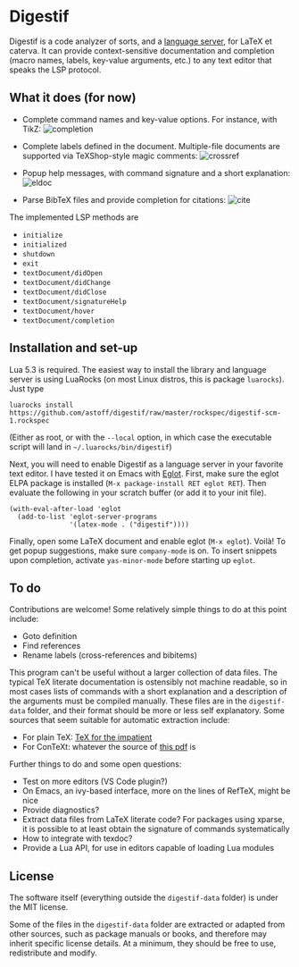 Digestif
========

Digestif is a code analyzer of sorts, and a [language server][lsp],
for LaTeX et caterva.  It can provide context-sensitive documentation
and completion (macro names, labels, key-value arguments, etc.) to any
text editor that speaks the LSP protocol.

What it does (for now)
----------------------

* Complete command names and key-value options.  For instance, with
  TikZ:
  ![completion](https://user-images.githubusercontent.com/6500902/49062925-01e83e80-f216-11e8-9342-e27e820c211a.png)
  
* Complete labels defined in the document.  Multiple-file documents
  are supported via TeXShop-style magic comments:
  ![crossref](https://user-images.githubusercontent.com/6500902/49062985-2ba16580-f216-11e8-99de-5be9a74ecaa6.png)
  
* Popup help messages, with command signature and a short explanation:
  ![eldoc](https://user-images.githubusercontent.com/6500902/49062989-2fcd8300-f216-11e8-9076-587eca2321d1.png)

* Parse BibTeX files and provide completion for citations:
  ![cite](https://user-images.githubusercontent.com/6500902/49612569-64270900-f9a5-11e8-9fc5-20c974136209.png)

The implemented LSP methods are

- `initialize`
- `initialized`
- `shutdown`
- `exit`
- `textDocument/didOpen`
- `textDocument/didChange`
- `textDocument/didClose`
- `textDocument/signatureHelp`
- `textDocument/hover`
- `textDocument/completion`

Installation and set-up
-----------------------

Lua 5.3 is required.  The easiest way to install the library and
language server is using LuaRocks (on most Linux distros, this is
package `luarocks`).  Just type

``` shell
luarocks install https://github.com/astoff/digestif/raw/master/rockspec/digestif-scm-1.rockspec
```

(Either as root, or with the `--local` option, in which case the
executable script will land in `~/.luarocks/bin/digestif`)

Next, you will need to enable Digestif as a language server in your
favorite text editor.  I have tested it on Emacs with [Eglot][eglot].
First, make sure the eglot ELPA package is installed (`M-x
package-install RET eglot RET`).  Then evaluate the following in your
scratch buffer (or add it to your init file).

``` emacs-lisp
(with-eval-after-load 'eglot
  (add-to-list 'eglot-server-programs
               '(latex-mode . ("digestif"))))
```

Finally, open some LaTeX document and enable eglot (`M-x eglot`).
Voilà!  To get popup suggestions, make sure `company-mode` is on.  To
insert snippets upon completion, activate `yas-minor-mode` before
starting up `eglot`.

To do
-----

Contributions are welcome!  Some relatively simple things to do at
this point include:

- Goto definition
- Find references
- Rename labels (cross-references and bibitems)

This program can't be useful without a larger collection of data
files.  The typical TeX literate documentation is ostensibly not
machine readable, so in most cases lists of commands with a short
explanation and a description of the arguments must be compiled
manually.  These files are in the `digestif-data` folder, and their
format should be more or less self explanatory.  Some sources that
seem suitable for automatic extraction include:

- For plain TeX: [TeX for the impatient](https://www.gnu.org/software/teximpatient/)
- For ConTeXt: whatever the source of [this
  pdf](http://www.pragma-ade.nl/general/qrcs/setup-en.pdf) is

Further things to do and some open questions:

- Test on more editors (VS Code plugin?)
- On Emacs, an ivy-based interface, more on the lines of RefTeX, might
  be nice
- Provide diagnostics?
- Extract data files from LaTeX literate code?  For packages using
  xparse, it is possible to at least obtain the signature of commands
  systematically
- How to integrate with texdoc?
- Provide a Lua API, for use in editors capable of loading Lua
  modules

License
-------

The software itself (everything outside the `digestif-data` folder) is under the
MIT license.

Some of the files in the `digestif-data` folder are extracted or
adapted from other sources, such as package manuals or books, and
therefore may inherit specific license details.  At a minimum, they
should be free to use, redistribute and modify.

[lsp]: https://microsoft.github.io/language-server-protocol/
[eglot]: https://github.com/joaotavora/eglot
